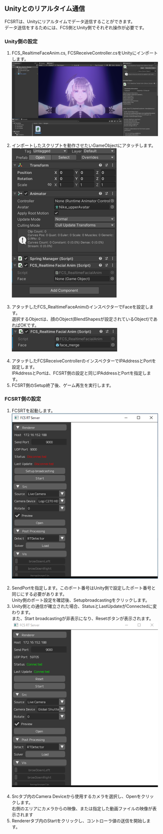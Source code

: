 ## Unityとのリアルタイム通信
FCSRTは、Unityにリアルタイムでデータ送信することができます。  
データ送信をするためには、FCS側とUnity側でそれぞれ操作が必要です。  

### Unity側の設定
1. FCS_RealtimeFaceAnim.cs, FCSReceiveController.csをUnityにインポートします。<br>
![](images/unityrealtime_01.png)<br><br>
2. インポートしたスクリプトを動作させたいGameObjectにアタッチします。<br>
![](images/unityrealtime_02.png)<br><br>
3. アタッチしたFCS_RealtimeFaceAnimのインスペクターでFaceを設定します。<br>
   選択するObjectは、顔のObject(BlendShapesが設定されているObject)であればOKです。<br>
![](images/unityrealtime_03.png)<br><br>
4. アタッチしたFCSReceiveControllerのインスペクターでIPAddressとPortを設定します。<br>
   IPAddressとPortは、FCSRT側の設定と同じIPAddressとPortを指定します。<br>
5. FCSRT側のSetup終了後、ゲーム再生を実行します。<br>

### FCSRT側の設定
1. FCSRTを起動します。<br>
![](images/fcsrt_01.png)<br><br>
2. SendPortを指定します。このポート番号はUnity側で設定したポート番号と同じにする必要があります。<br>
   Unity側のポート設定を確認後、Setupbroadcastingをクリックします。<br>
3. Unity側との通信が確立された場合、StatusとLastUpdateがConnectedに変わります。<br>
  また、Start broadcastingが非表示になり、Resetボタンが表示されます。<br>
![](images/fcsrt_02.png)<br><br>
4. Srcタブ内のCamera Deviceから使用するカメラを選択し、Openをクリックします。<br>
  右側のエリアにカメラからの映像、または指定した動画ファイルの映像が表示されます<br>
5. Rendererタブ内のStartをクリックし、コントローラ値の送信を開始します。<br>


